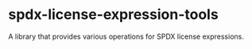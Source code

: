# spdx-license-expression-tools
A library that provides various operations for SPDX license expressions.
